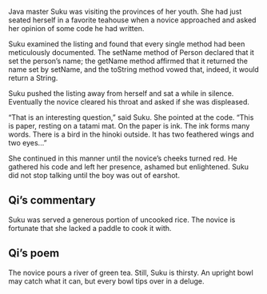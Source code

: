 Java master Suku was visiting the provinces of her youth. She had just seated herself in a favorite teahouse when a novice approached and asked her opinion of some code he had written.

Suku examined the listing and found that every single method had been meticulously documented.  The setName method of Person declared that it set the person’s name; the getName method affirmed that it returned the name set by setName, and the toString method vowed that, indeed, it would return a String.

Suku pushed the listing away from herself and sat a while in silence.  Eventually the novice cleared his throat and asked if she was displeased.

“That is an interesting question,” said Suku.  She pointed at the code.  “This is paper, resting on a tatami mat.  On the paper is ink.  The ink forms many words.  There is a bird in the hinoki outside.  It has two feathered wings and two eyes...”

She continued in this manner until the novice’s cheeks turned red.  He gathered his code and left her presence, ashamed but enlightened.  Suku did not stop talking until the boy was out of earshot.

## Qi’s commentary

Suku was served a generous portion of uncooked rice. The novice is fortunate that she lacked a paddle to cook it with.

## Qi’s poem

The novice pours a river of green tea.  Still, Suku is thirsty.  An upright bowl may catch what it can,  but every bowl tips over in a deluge.  

